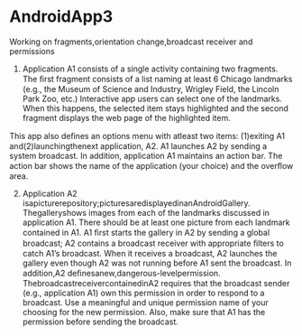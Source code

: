 # AndroidApp3
Working on fragments,orientation change,broadcast receiver and permissions
1. Application A1 consists of a single activity containing two fragments.
The ﬁrst fragment consists of a list naming at least 6 Chicago landmarks
(e.g., the Museum of Science and Industry, Wrigley Field, the Lincoln Park Zoo, etc.)
Interactive app users can select one of the landmarks. When this happens, the selected item stays 
highlighted and the second fragment displays the web page of the highlighted item. 

This app also deﬁnes an options menu with atleast two items: (1)exiting A1 and(2)launchingthenext application, A2.
A1 launches A2 by sending a system broadcast. In addition, application A1 maintains an action bar.
The action bar shows the name of the application (your choice) and the overﬂow area. 

2. Application A2 isapicturerepository;picturesaredisplayedinanAndroidGallery. 
Thegalleryshows images from each of the landmarks discussed in application A1.
There should be at least one picture from each landmark contained in A1. 
A1 ﬁrst starts the gallery in A2 by sending a global broadcast;
A2 contains a broadcast receiver with appropriate ﬁlters to catch A1’s broadcast. 
When it receives a broadcast, A2 launches the gallery even though A2 was not running before A1 sent the broadcast.
In addition,A2 deﬁnesanew,dangerous-levelpermission. ThebroadcastreceivercontainedinA2 requires that the broadcast sender 
(e.g., application A1) own this permission in order to respond to a broadcast. 
Use a meaningful and unique permission name of your choosing for the new permission. 
Also, make sure that A1 has the permission before sending the broadcast. 
